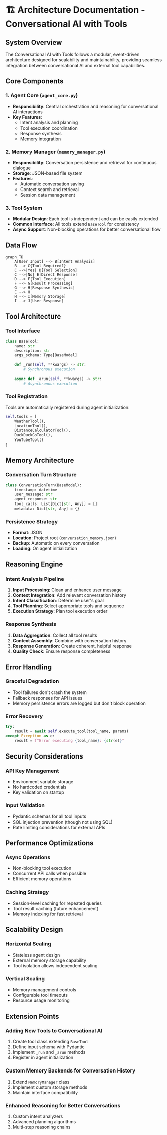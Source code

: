 # 🏗️ Architecture Documentation - Conversational AI with Tools

## System Overview

The Conversational AI with Tools follows a modular, event-driven architecture designed for scalability and maintainability, providing seamless integration between conversational AI and external tool capabilities.

## Core Components

### 1. Agent Core (`agent_core.py`)
- **Responsibility**: Central orchestration and reasoning for conversational AI interactions
- **Key Features**:
  - Intent analysis and planning
  - Tool execution coordination
  - Response synthesis
  - Memory integration

### 2. Memory Manager (`memory_manager.py`)
- **Responsibility**: Conversation persistence and retrieval for continuous dialogue
- **Storage**: JSON-based file system
- **Features**:
  - Automatic conversation saving
  - Context search and retrieval
  - Session data management

### 3. Tool System
- **Modular Design**: Each tool is independent and can be easily extended
- **Common Interface**: All tools extend `BaseTool` for consistency
- **Async Support**: Non-blocking operations for better conversational flow

## Data Flow

```mermaid
graph TD
    A[User Input] --> B[Intent Analysis]
    B --> C{Tool Required?}
    C -->|Yes| D[Tool Selection]
    C -->|No| E[Direct Response]
    D --> F[Tool Execution]
    F --> G[Result Processing]
    G --> H[Response Synthesis]
    E --> H
    H --> I[Memory Storage]
    I --> J[User Response]
```

## Tool Architecture

### Tool Interface
```python
class BaseTool:
    name: str
    description: str
    args_schema: Type[BaseModel]
    
    def _run(self, **kwargs) -> str:
        # Synchronous execution
    
    async def _arun(self, **kwargs) -> str:
        # Asynchronous execution
```

### Tool Registration
Tools are automatically registered during agent initialization:

```python
self.tools = [
    WeatherTool(),
    LocationTool(),
    DistanceCalculatorTool(),
    DuckDuckGoTool(),
    YouTubeTool()
]
```

## Memory Architecture

### Conversation Turn Structure
```python
class ConversationTurn(BaseModel):
    timestamp: datetime
    user_message: str
    agent_response: str
    tool_calls: List[Dict[str, Any]] = []
    metadata: Dict[str, Any] = {}
```

### Persistence Strategy
- **Format**: JSON
- **Location**: Project root (`conversation_memory.json`)
- **Backup**: Automatic on every conversation
- **Loading**: On agent initialization

## Reasoning Engine

### Intent Analysis Pipeline
1. **Input Processing**: Clean and enhance user message
2. **Context Integration**: Add relevant conversation history
3. **Intent Classification**: Determine user's goal
4. **Tool Planning**: Select appropriate tools and sequence
5. **Execution Strategy**: Plan tool execution order

### Response Synthesis
1. **Data Aggregation**: Collect all tool results
2. **Context Assembly**: Combine with conversation history
3. **Response Generation**: Create coherent, helpful response
4. **Quality Check**: Ensure response completeness

## Error Handling

### Graceful Degradation
- Tool failures don't crash the system
- Fallback responses for API issues
- Memory persistence errors are logged but don't block operation

### Error Recovery
```python
try:
    result = await self.execute_tool(tool_name, params)
except Exception as e:
    result = f"Error executing {tool_name}: {str(e)}"
```

## Security Considerations

### API Key Management
- Environment variable storage
- No hardcoded credentials
- Key validation on startup

### Input Validation
- Pydantic schemas for all tool inputs
- SQL injection prevention (though not using SQL)
- Rate limiting considerations for external APIs

## Performance Optimizations

### Async Operations
- Non-blocking tool execution
- Concurrent API calls when possible
- Efficient memory operations

### Caching Strategy
- Session-level caching for repeated queries
- Tool result caching (future enhancement)
- Memory indexing for fast retrieval

## Scalability Design

### Horizontal Scaling
- Stateless agent design
- External memory storage capability
- Tool isolation allows independent scaling

### Vertical Scaling
- Memory management controls
- Configurable tool timeouts
- Resource usage monitoring

## Extension Points

### Adding New Tools to Conversational AI
1. Create tool class extending `BaseTool`
2. Define input schema with Pydantic
3. Implement `_run` and `_arun` methods
4. Register in agent initialization

### Custom Memory Backends for Conversation History
1. Extend `MemoryManager` class
2. Implement custom storage methods
3. Maintain interface compatibility

### Enhanced Reasoning for Better Conversations
1. Custom intent analyzers
2. Advanced planning algorithms
3. Multi-step reasoning chains
